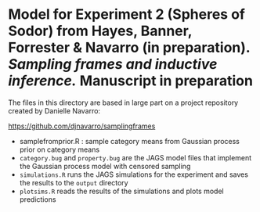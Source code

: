 # Model for Experiment 2 (Spheres of Sodor) from Hayes, Banner, Forrester & Navarro (in preparation). *Sampling frames and inductive inference.* Manuscript in preparation

The files in this directory are based in large part on a project repository created by Danielle Navarro:

https://github.com/djnavarro/samplingframes

- samplefromprior.R : sample category means from Gaussian process prior on category means 
- `category.bug` and `property.bug` are the JAGS model files that implement the Gaussian process model with censored sampling
- `simulations.R` runs the JAGS simulations for the experiment and saves the results to the `output` directory
- `plotsims.R` reads the results of the simulations and plots model predictions  

